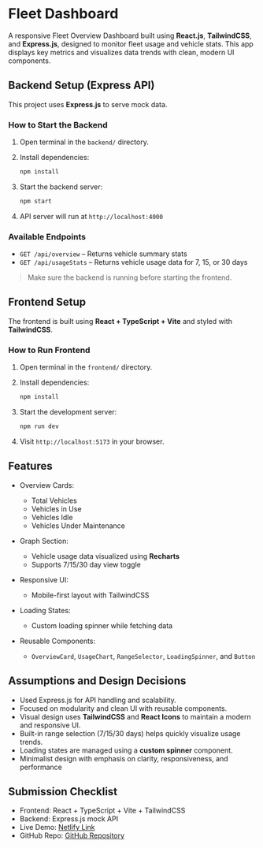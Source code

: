 # Fleet Dashboard

A responsive Fleet Overview Dashboard built using **React.js**, **TailwindCSS**, and **Express.js**, designed to monitor fleet usage and vehicle stats. This app displays key metrics and visualizes data trends with clean, modern UI components.

## Backend Setup (Express API)

This project uses **Express.js** to serve mock data.

### How to Start the Backend

1. Open terminal in the `backend/` directory.

2. Install dependencies:

   ```bash
   npm install
   ```

3. Start the backend server:

   ```bash
   npm start
   ```

4. API server will run at `http://localhost:4000`

### Available Endpoints

* `GET /api/overview` – Returns vehicle summary stats
* `GET /api/usageStats` – Returns vehicle usage data for 7, 15, or 30 days

> Make sure the backend is running before starting the frontend.

## Frontend Setup

The frontend is built using **React + TypeScript + Vite** and styled with **TailwindCSS**.

### How to Run Frontend

1. Open terminal in the `frontend/` directory.

2. Install dependencies:

   ```bash
   npm install
   ```

3. Start the development server:

   ```bash
   npm run dev
   ```

4. Visit `http://localhost:5173` in your browser.

## Features

* Overview Cards:

  * Total Vehicles
  * Vehicles in Use
  * Vehicles Idle
  * Vehicles Under Maintenance

* Graph Section:

  * Vehicle usage data visualized using **Recharts**
  * Supports 7/15/30 day view toggle

* Responsive UI:

  * Mobile-first layout with TailwindCSS

* Loading States:

  * Custom loading spinner while fetching data

* Reusable Components:

  * `OverviewCard`, `UsageChart`, `RangeSelector`, `LoadingSpinner`, and `Button`

## Assumptions and Design Decisions

* Used Express.js for API handling and scalability.
* Focused on modularity and clean UI with reusable components.
* Visual design uses **TailwindCSS** and **React Icons** to maintain a modern and responsive UI.
* Built-in range selection (7/15/30 days) helps quickly visualize usage trends.
* Loading states are managed using a **custom spinner** component.
* Minimalist design with emphasis on clarity, responsiveness, and performance

## Submission Checklist

* Frontend: React + TypeScript + Vite + TailwindCSS
* Backend: Express.js mock API
* Live Demo: [Netlify Link](https://dashing-melba-1432b5.netlify.app/)
* GitHub Repo: [GitHub Repository](https://github.com/shalininukella/fleet-dashboard)